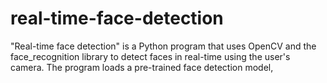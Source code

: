 # real-time-face-detection
"Real-time face detection" is a Python program that uses OpenCV and the face_recognition library to detect faces in real-time using the user's camera. The program loads a pre-trained face detection model, 
